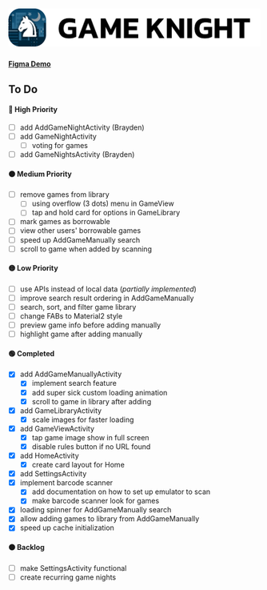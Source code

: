 # ![](./img/header.png)

#### [Figma Demo](https://www.figma.com/proto/K79ySLuqGCEd21DjGE6WXa/Game-Night-Mobile---Color?node-id=2%3A3&scaling=scale-down&page-id=0%3A1&starting-point-node-id=2%3A3)

## To Do

#### 🔴 High Priority
- [ ] add AddGameNightActivity (Brayden)
- [ ] add GameNightActivity
    - [ ] voting for games
- [ ] add GameNightsActivity (Brayden)

#### 🟠 Medium Priority
- [ ] remove games from library
    - [ ] using overflow (3 dots) menu in GameView
    - [ ] tap and hold card for options in GameLibrary
- [ ] mark games as borrowable
- [ ] view other users' borrowable games
- [ ] speed up AddGameManually search
- [ ] scroll to game when added by scanning

#### 🟡 Low Priority
- [ ] use APIs instead of local data (*partially implemented*)
- [ ] improve search result ordering in AddGameManually
- [ ] search, sort, and filter game library
- [ ] change FABs to Material2 style
- [ ] preview game info before adding manually
- [ ] highlight game after adding manually

#### 🟢 Completed
- [X] add AddGameManuallyActivity
    - [X] implement search feature
    - [X] add super sick custom loading animation
    - [X] scroll to game in library after adding
- [X] add GameLibraryActivity
    - [X] scale images for faster loading
- [X] add GameViewActivity
    - [X] tap game image show in full screen
    - [X] disable rules button if no URL found
- [X] add HomeActivity
  - [X] create card layout for Home
- [X] add SettingsActivity
- [X] implement barcode scanner
    - [X] add documentation on how to set up emulator to scan
    - [X] make barcode scanner look for games
- [X] loading spinner for AddGameManually search
- [X] allow adding games to library from AddGameManually
- [X] speed up cache initialization

#### ⚫️ Backlog
- [ ] make SettingsActivity functional
- [ ] create recurring game nights
